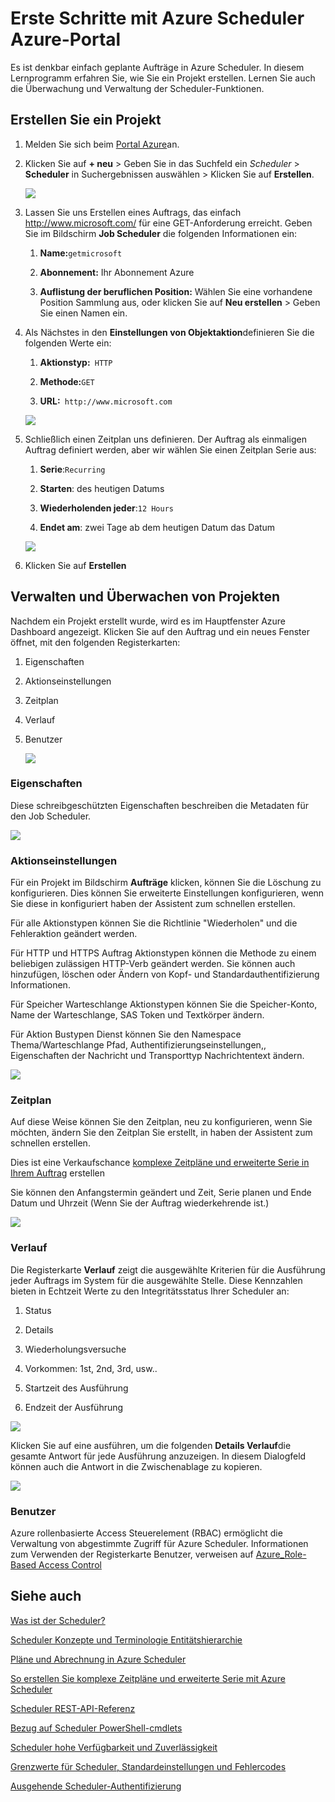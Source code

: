 <properties
 pageTitle="Erste Schritte mit Azure Scheduler Azure-Portal | Microsoft Azure"
 description="Erste Schritte mit Azure Scheduler Azure-Portal"
 services="scheduler"
 documentationCenter=".NET"
 authors="derek1ee"
 manager="kevinlam1"
 editor=""/>
<tags
 ms.service="scheduler"
 ms.workload="infrastructure-services"
 ms.tgt_pltfrm="na"
 ms.devlang="dotnet"
 ms.topic="hero-article"
 ms.date="08/10/2016"
 ms.author="deli"/>

# <a name="get-started-with-azure-scheduler-in-azure-portal"></a>Erste Schritte mit Azure Scheduler Azure-Portal

Es ist denkbar einfach geplante Aufträge in Azure Scheduler. In diesem Lernprogramm erfahren Sie, wie Sie ein Projekt erstellen. Lernen Sie auch die Überwachung und Verwaltung der Scheduler-Funktionen.

## <a name="create-a-job"></a>Erstellen Sie ein Projekt

1.  Melden Sie sich beim [Portal Azure](https://portal.azure.com/)an.  

2.  Klicken Sie auf **+ neu** > Geben Sie in das Suchfeld ein _Scheduler_ > **Scheduler** in Suchergebnissen auswählen > Klicken Sie auf **Erstellen**.

     ![][marketplace-create]

3.  Lassen Sie uns Erstellen eines Auftrags, das einfach http://www.microsoft.com/ für eine GET-Anforderung erreicht. Geben Sie im Bildschirm **Job Scheduler** die folgenden Informationen ein:

    1.  **Name:**`getmicrosoft`  

    2.  **Abonnement:** Ihr Abonnement Azure   

    3.  **Auflistung der beruflichen Position:** Wählen Sie eine vorhandene Position Sammlung aus, oder klicken Sie auf **Neu erstellen** > Geben Sie einen Namen ein.

4.  Als Nächstes in den **Einstellungen von Objektaktion**definieren Sie die folgenden Werte ein:

    1.  **Aktionstyp:**` HTTP`  

    2.  **Methode:**`GET`  

    3.  **URL:**` http://www.microsoft.com`  

      ![][action-settings]

5.  Schließlich einen Zeitplan uns definieren. Der Auftrag als einmaligen Auftrag definiert werden, aber wir wählen Sie einen Zeitplan Serie aus:

    1. **Serie**:`Recurring`

    2. **Starten**: des heutigen Datums

    3. **Wiederholenden jeder**:`12 Hours`

    4. **Endet am**: zwei Tage ab dem heutigen Datum das Datum  

      ![][recurrence-schedule]

6.  Klicken Sie auf **Erstellen**

## <a name="manage-and-monitor-jobs"></a>Verwalten und Überwachen von Projekten

Nachdem ein Projekt erstellt wurde, wird es im Hauptfenster Azure Dashboard angezeigt. Klicken Sie auf den Auftrag und ein neues Fenster öffnet, mit den folgenden Registerkarten:

1.  Eigenschaften  

2.  Aktionseinstellungen  

3.  Zeitplan  

4.  Verlauf

5.  Benutzer

    ![][job-overview]

### <a name="properties"></a>Eigenschaften

Diese schreibgeschützten Eigenschaften beschreiben die Metadaten für den Job Scheduler.

   ![][job-properties]


### <a name="action-settings"></a>Aktionseinstellungen

Für ein Projekt im Bildschirm **Aufträge** klicken, können Sie die Löschung zu konfigurieren. Dies können Sie erweiterte Einstellungen konfigurieren, wenn Sie diese in konfiguriert haben der Assistent zum schnellen erstellen.

Für alle Aktionstypen können Sie die Richtlinie "Wiederholen" und die Fehleraktion geändert werden.

Für HTTP und HTTPS Auftrag Aktionstypen können die Methode zu einem beliebigen zulässigen HTTP-Verb geändert werden. Sie können auch hinzufügen, löschen oder Ändern von Kopf- und Standardauthentifizierung Informationen.

Für Speicher Warteschlange Aktionstypen können Sie die Speicher-Konto, Name der Warteschlange, SAS Token und Textkörper ändern.

Für Aktion Bustypen Dienst können Sie den Namespace Thema/Warteschlange Pfad, Authentifizierungseinstellungen,, Eigenschaften der Nachricht und Transporttyp Nachrichtentext ändern.

   ![][job-action-settings]

### <a name="schedule"></a>Zeitplan

Auf diese Weise können Sie den Zeitplan, neu zu konfigurieren, wenn Sie möchten, ändern Sie den Zeitplan Sie erstellt, in haben der Assistent zum schnellen erstellen.

Dies ist eine Verkaufschance [komplexe Zeitpläne und erweiterte Serie in Ihrem Auftrag](scheduler-advanced-complexity.md) erstellen

Sie können den Anfangstermin geändert und Zeit, Serie planen und Ende Datum und Uhrzeit (Wenn Sie der Auftrag wiederkehrende ist.)

   ![][job-schedule]


### <a name="history"></a>Verlauf

Die Registerkarte **Verlauf** zeigt die ausgewählte Kriterien für die Ausführung jeder Auftrags im System für die ausgewählte Stelle. Diese Kennzahlen bieten in Echtzeit Werte zu den Integritätsstatus Ihrer Scheduler an:

1.  Status  

2.  Details  

3.  Wiederholungsversuche

4.  Vorkommen: 1st, 2nd, 3rd, usw..

5.  Startzeit des Ausführung  

6.  Endzeit der Ausführung

   ![][job-history]

Klicken Sie auf eine ausführen, um die folgenden **Details Verlauf**die gesamte Antwort für jede Ausführung anzuzeigen. In diesem Dialogfeld können auch die Antwort in die Zwischenablage zu kopieren.

   ![][job-history-details]

### <a name="users"></a>Benutzer

Azure rollenbasierte Access Steuerelement (RBAC) ermöglicht die Verwaltung von abgestimmte Zugriff für Azure Scheduler. Informationen zum Verwenden der Registerkarte Benutzer, verweisen auf [Azure_Role-Based Access Control](../active-directory/role-based-access-control-configure.md)


## <a name="see-also"></a>Siehe auch

 [Was ist der Scheduler?](scheduler-intro.md)

 [Scheduler Konzepte und Terminologie Entitätshierarchie](scheduler-concepts-terms.md)

 [Pläne und Abrechnung in Azure Scheduler](scheduler-plans-billing.md)

 [So erstellen Sie komplexe Zeitpläne und erweiterte Serie mit Azure Scheduler](scheduler-advanced-complexity.md)

 [Scheduler REST-API-Referenz](https://msdn.microsoft.com/library/mt629143)

 [Bezug auf Scheduler PowerShell-cmdlets](scheduler-powershell-reference.md)

 [Scheduler hohe Verfügbarkeit und Zuverlässigkeit](scheduler-high-availability-reliability.md)

 [Grenzwerte für Scheduler, Standardeinstellungen und Fehlercodes](scheduler-limits-defaults-errors.md)

 [Ausgehende Scheduler-Authentifizierung](scheduler-outbound-authentication.md)


[marketplace-create]: ./media/scheduler-get-started-portal/scheduler-v2-portal-marketplace-create.png
[action-settings]: ./media/scheduler-get-started-portal/scheduler-v2-portal-action-settings.png
[recurrence-schedule]: ./media/scheduler-get-started-portal/scheduler-v2-portal-recurrence-schedule.png
[job-properties]: ./media/scheduler-get-started-portal/scheduler-v2-portal-job-properties.png
[job-overview]: ./media/scheduler-get-started-portal/scheduler-v2-portal-job-overview-1.png
[job-action-settings]: ./media/scheduler-get-started-portal/scheduler-v2-portal-job-action-settings.png
[job-schedule]: ./media/scheduler-get-started-portal/scheduler-v2-portal-job-schedule.png
[job-history]: ./media/scheduler-get-started-portal/scheduler-v2-portal-job-history.png
[job-history-details]: ./media/scheduler-get-started-portal/scheduler-v2-portal-job-history-details.png


[1]: ./media/scheduler-get-started-portal/scheduler-get-started-portal001.png
[2]: ./media/scheduler-get-started-portal/scheduler-get-started-portal002.png
[3]: ./media/scheduler-get-started-portal/scheduler-get-started-portal003.png
[4]: ./media/scheduler-get-started-portal/scheduler-get-started-portal004.png
[5]: ./media/scheduler-get-started-portal/scheduler-get-started-portal005.png
[6]: ./media/scheduler-get-started-portal/scheduler-get-started-portal006.png
[7]: ./media/scheduler-get-started-portal/scheduler-get-started-portal007.png
[8]: ./media/scheduler-get-started-portal/scheduler-get-started-portal008.png
[9]: ./media/scheduler-get-started-portal/scheduler-get-started-portal009.png
[10]: ./media/scheduler-get-started-portal/scheduler-get-started-portal010.png
[11]: ./media/scheduler-get-started-portal/scheduler-get-started-portal011.png
[12]: ./media/scheduler-get-started-portal/scheduler-get-started-portal012.png
[13]: ./media/scheduler-get-started-portal/scheduler-get-started-portal013.png
[14]: ./media/scheduler-get-started-portal/scheduler-get-started-portal014.png
[15]: ./media/scheduler-get-started-portal/scheduler-get-started-portal015.png
